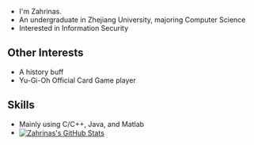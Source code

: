 - I'm Zahrinas.
- An undergraduate in Zhejiang University, majoring Computer Science
- Interested in Information Security
## Other Interests
- A history buff
- Yu-Gi-Oh Official Card Game player
## Skills
- Mainly using C/C++, Java, and Matlab
- <a href="https://github.com/Zahrinas/Zahrinas">
  <img align="center" src="https://github-readme-stats.vercel.app/api/top-langs/?username=Zahrinas&langs_count=5&layout=compact&exclude_repo=Zahrinas" alt="Zahrinas's GitHub Stats" /></a>
